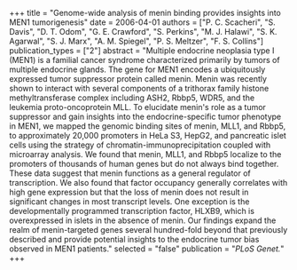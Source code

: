 +++
title = "Genome-wide analysis of menin binding provides insights into MEN1 tumorigenesis"
date = 2006-04-01
authors = ["P. C. Scacheri", "S. Davis", "D. T. Odom", "G. E. Crawford", "S. Perkins", "M. J. Halawi", "S. K. Agarwal", "S. J. Marx", "A. M. Spiegel", "P. S. Meltzer", "F. S. Collins"]
publication_types = ["2"]
abstract = "Multiple endocrine neoplasia type I (MEN1) is a familial cancer syndrome characterized primarily by tumors of multiple endocrine glands. The gene for MEN1 encodes a ubiquitously expressed tumor suppressor protein called menin. Menin was recently shown to interact with several components of a trithorax family histone methyltransferase complex including ASH2, Rbbp5, WDR5, and the leukemia proto-oncoprotein MLL. To elucidate menin's role as a tumor suppressor and gain insights into the endocrine-specific tumor phenotype in MEN1, we mapped the genomic binding sites of menin, MLL1, and Rbbp5, to approximately 20,000 promoters in HeLa S3, HepG2, and pancreatic islet cells using the strategy of chromatin-immunoprecipitation coupled with microarray analysis. We found that menin, MLL1, and Rbbp5 localize to the promoters of thousands of human genes but do not always bind together. These data suggest that menin functions as a general regulator of transcription. We also found that factor occupancy generally correlates with high gene expression but that the loss of menin does not result in significant changes in most transcript levels. One exception is the developmentally programmed transcription factor, HLXB9, which is overexpressed in islets in the absence of menin. Our findings expand the realm of menin-targeted genes several hundred-fold beyond that previously described and provide potential insights to the endocrine tumor bias observed in MEN1 patients."
selected = "false"
publication = "*PLoS Genet.*"
+++

